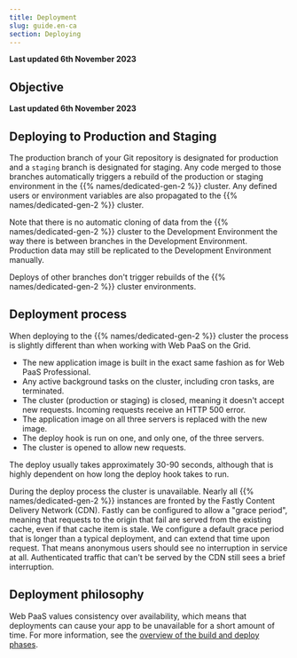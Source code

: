 ```yaml
---
title: Deployment
slug: guide.en-ca
section: Deploying
---
```


**Last updated 6th November 2023**



## Objective  

**Last updated 6th November 2023**


## Deploying to Production and Staging

The production branch of your Git repository is designated for production and a `staging` branch is designated for staging.
Any code merged to those branches automatically triggers a rebuild
of the production or staging environment in the {{% names/dedicated-gen-2 %}} cluster.
Any defined users or environment variables are also propagated to the {{% names/dedicated-gen-2 %}} cluster.

Note that there is no automatic cloning of data from the {{% names/dedicated-gen-2 %}} cluster to the Development Environment
the way there is between branches in the Development Environment.
Production data may still be replicated to the Development Environment manually.

Deploys of other branches don't trigger rebuilds of the {{% names/dedicated-gen-2 %}} cluster environments.

## Deployment process

When deploying to the {{% names/dedicated-gen-2 %}} cluster the process is slightly different than when working with Web PaaS on the Grid.

* The new application image is built in the exact same fashion as for Web PaaS Professional.
* Any active background tasks on the cluster, including cron tasks, are terminated.
* The cluster (production or staging) is closed, meaning it doesn't accept new requests.
Incoming requests receive an HTTP 500 error.
* The application image on all three servers is replaced with the new image.
* The deploy hook is run on one, and only one, of the three servers.
* The cluster is opened to allow new requests.

The deploy usually takes approximately 30-90 seconds, although that is highly dependent on how long the deploy hook takes to run.

During the deploy process the cluster is unavailable.
Nearly all {{% names/dedicated-gen-2 %}} instances are fronted by the Fastly Content Delivery Network (CDN).
Fastly can be configured to allow a "grace period", meaning that requests to the origin that fail are served from the existing cache, even if that cache item is stale.
We configure a default grace period that is longer than a typical deployment, and can extend that time upon request.
That means anonymous users should see no interruption in service at all.
Authenticated traffic that can't be served by the CDN still sees a brief interruption.

## Deployment philosophy

Web PaaS values consistency over availability,
which means that deployments can cause your app to be unavailable for a short amount of time.
For more information, see the [overview of the build and deploy phases](../../learn-overview/build-deploy).
